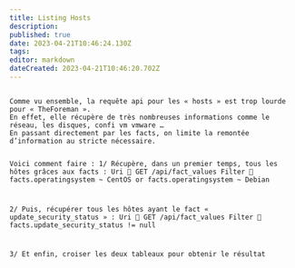 ```yaml
---
title: Listing Hosts
description: 
published: true
date: 2023-04-21T10:46:24.130Z
tags: 
editor: markdown
dateCreated: 2023-04-21T10:46:20.702Z
---
```


<code>
Comme vu ensemble, la requête api pour les « hosts » est trop lourde pour « TheForeman ».
En effet, elle récupère de très nombreuses informations comme le réseau, les disques, confi vm vmware …
En passant directement par les facts, on limite la remontée d’information au stricte nécessaire.

Voici comment faire :
1/ Récupère, dans un premier temps, tous les hôtes grâces aux facts :
                Uri  GET /api/fact_values 
                Filter  facts.operatingsystem ~ CentOS or facts.operatingsystem ~ Debian

2/ Puis, récupérer tous les hôtes ayant le fact « update_security_status » : 
                Uri  GET /api/fact_values 
                Filter   facts.update_security_status != null

3/ Et enfin, croiser les deux tableaux pour obtenir le résultat

</code>
